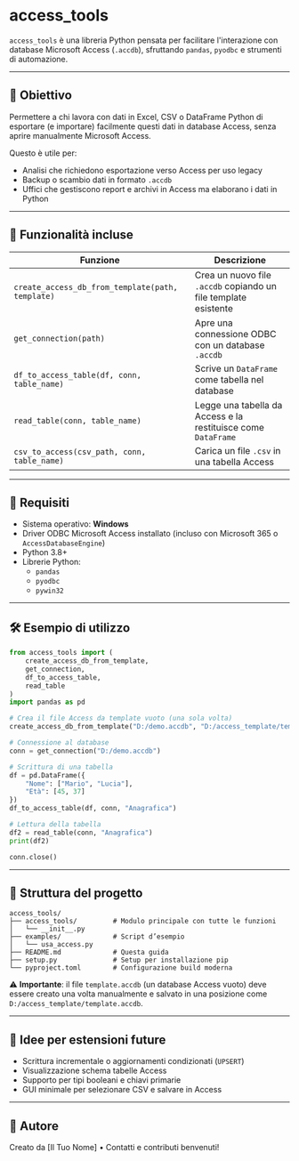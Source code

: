 # access_tools

`access_tools` è una libreria Python pensata per facilitare l'interazione con database Microsoft Access (`.accdb`), sfruttando `pandas`, `pyodbc` e strumenti di automazione.

---

## 🎯 Obiettivo

Permettere a chi lavora con dati in Excel, CSV o DataFrame Python di esportare (e importare) facilmente questi dati in database Access, senza aprire manualmente Microsoft Access.

Questo è utile per:
- Analisi che richiedono esportazione verso Access per uso legacy
- Backup o scambio dati in formato `.accdb`
- Uffici che gestiscono report e archivi in Access ma elaborano i dati in Python

---

## 🚀 Funzionalità incluse

| Funzione | Descrizione |
|---------|-------------|
| `create_access_db_from_template(path, template)` | Crea un nuovo file `.accdb` copiando un file template esistente |
| `get_connection(path)` | Apre una connessione ODBC con un database `.accdb` |
| `df_to_access_table(df, conn, table_name)` | Scrive un `DataFrame` come tabella nel database |
| `read_table(conn, table_name)` | Legge una tabella da Access e la restituisce come `DataFrame` |
| `csv_to_access(csv_path, conn, table_name)` | Carica un file `.csv` in una tabella Access |

---

## 🧱 Requisiti

- Sistema operativo: **Windows**
- Driver ODBC Microsoft Access installato (incluso con Microsoft 365 o `AccessDatabaseEngine`)
- Python 3.8+
- Librerie Python:
  - `pandas`
  - `pyodbc`
  - `pywin32`

---

## 🛠️ Esempio di utilizzo

```python
from access_tools import (
    create_access_db_from_template,
    get_connection,
    df_to_access_table,
    read_table
)
import pandas as pd

# Crea il file Access da template vuoto (una sola volta)
create_access_db_from_template("D:/demo.accdb", "D:/access_template/template.accdb")

# Connessione al database
conn = get_connection("D:/demo.accdb")

# Scrittura di una tabella
df = pd.DataFrame({
    "Nome": ["Mario", "Lucia"],
    "Età": [45, 37]
})
df_to_access_table(df, conn, "Anagrafica")

# Lettura della tabella
df2 = read_table(conn, "Anagrafica")
print(df2)

conn.close()
```

---

## 📁 Struttura del progetto

```
access_tools/
├── access_tools/         # Modulo principale con tutte le funzioni
│   └── __init__.py
├── examples/             # Script d’esempio
│   └── usa_access.py
├── README.md             # Questa guida
├── setup.py              # Setup per installazione pip
└── pyproject.toml        # Configurazione build moderna
```

⚠️ **Importante**: il file `template.accdb` (un database Access vuoto) deve essere creato una volta manualmente e salvato in una posizione come `D:/access_template/template.accdb`.

---

## 🧩 Idee per estensioni future

- Scrittura incrementale o aggiornamenti condizionati (`UPSERT`)
- Visualizzazione schema tabelle Access
- Supporto per tipi booleani e chiavi primarie
- GUI minimale per selezionare CSV e salvare in Access

---

## 👤 Autore

Creato da [Il Tuo Nome] • Contatti e contributi benvenuti!

